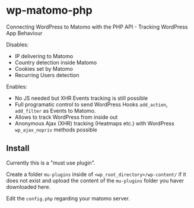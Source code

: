 # wp-matomo-php
Connecting WordPress to Matomo with the PHP API - Tracking WordPress App Behaviour

Disables:
* IP delivering to Matomo
* Country detection inside Matomo
* Cookies set by Matomo
* Recurring Users detection

Enables:
* No JS needed but XHR Events tracking is still possible
* Full programatic control to send WordPress Hooks `add_action`, `add_filter` as Events to Matomo.
* Allows to track WordPress from inside out
* Anonymous Ajax (XHR) tracking (Heatmaps etc.) with WordPress `wp_ajax_nopriv` methods possible

## Install

Currently this is a "must use plugin".

Create a folder `mu-plugins` inside of `<wp_root_directory>/wp-content/` if it does not exist and upload the content of the `mu-plugins` folder you haver downloaded here.

Edit the `config.php` regarding your matomo server.
